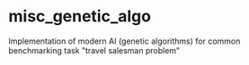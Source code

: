 # misc_genetic_algo
Implementation of modern AI (genetic algorithms) for common benchmarking task "travel salesman problem"
